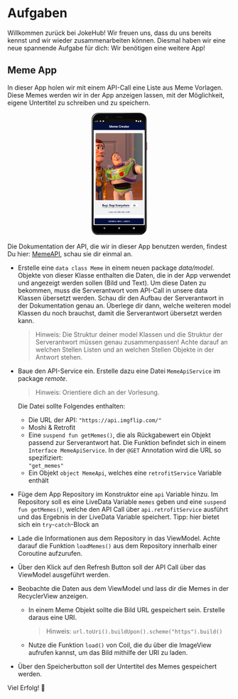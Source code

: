 # Aufgaben

Willkommen zurück bei JokeHub! Wir freuen uns, dass du uns bereits kennst und wir wieder
zusammenarbeiten können. Diesmal haben wir eine neue spannende Aufgabe für dich: Wir benötigen eine
weitere App!

## Meme App

In dieser App holen wir mit einem API-Call eine Liste aus Meme Vorlagen. Diese Memes werden wir in
der App anzeigen lassen, mit der Möglichkeit, eigene Untertitel zu schreiben und zu speichern.
<p align="center">
<img src=img/img1.png width="25%">
</p>

Die Dokumentation der API, die wir in dieser App benutzen werden, findest Du
hier: [MemeAPI](https://imgflip.com/api), schau sie dir einmal an.

* Erstelle eine `data class Meme` in einem neuen package *data/model*. Objekte von dieser Klasse enthalten die Daten, die in der App verwendet und angezeigt werden sollen (Bild und Text).
  Um diese Daten zu bekommen, muss die Serverantwort vom API-Call in unsere data Klassen übersetzt werden.
  Schau dir den Aufbau der Serverantwort in der Dokumentation genau an.
  Überlege dir dann, welche weiteren model Klassen du noch brauchst, damit die Serverantwort übersetzt werden kann.
  > Hinweis:
  > Die Struktur deiner model Klassen und die Struktur der Serverantwort müssen genau zusammenpassen!
  > Achte darauf an welchen Stellen Listen und an welchen Stellen Objekte in der Antwort stehen.

* Baue den API-Service ein. Erstelle dazu eine Datei `MemeApiService` im package *remote*.
  > Hinweis:
  > Orientiere dich an der Vorlesung.

  Die Datei sollte Folgendes enthalten:
    * Die URL der API: ` "https://api.imgflip.com/" `
    * Moshi & Retrofit
    * Eine `suspend fun getMemes()`, die als Rückgabewert ein Objekt passend zur Serverantwort hat. Die Funktion
      befindet sich in einem `Interface MemeApiService`. In der `@GET` Annotation wird die URL so
      spezifiziert:  
      ` "get_memes" `
    * Ein Objekt `object MemeApi`, welches eine `retrofitService` Variable enthält

* Füge dem App Repository im Konstruktor eine `api` Variable hinzu. Im Repository soll es eine
  LiveData Variable `memes` geben und eine `suspend fun getMemes()`, welche den API Call
  über `api.retrofitService` ausführt und das Ergebnis in der LiveData Variable speichert.
  Tipp: hier bietet sich ein `try`-`catch`-Block an

* Lade die Informationen aus dem Repository in das ViewModel. Achte darauf die
  Funktion `loadMemes()` aus dem Repository innerhalb einer Coroutine aufzurufen.

* Über den Klick auf den Refresh Button soll der API Call über das ViewModel ausgeführt werden.

* Beobachte die Daten aus dem ViewModel und lass dir die Memes in der RecyclerView anzeigen.
    * In einem Meme Objekt sollte die Bild URL gespeichert sein. Erstelle daraus eine URI.
      > Hinweis: `url.toUri().buildUpon().scheme("https").build()`
    * Nutze die Funktion `load()` von Coil, die du über die ImageView aufrufen kannst, um das Bild
      mithilfe der URI zu laden.

* Über den Speicherbutton soll der Untertitel des Memes gespeichert werden.

Viel Erfolg! 🚀

